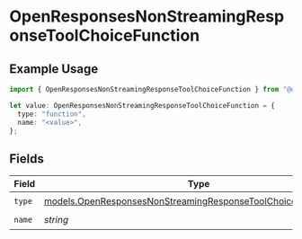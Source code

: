 # OpenResponsesNonStreamingResponseToolChoiceFunction

## Example Usage

```typescript
import { OpenResponsesNonStreamingResponseToolChoiceFunction } from "@openrouter/sdk/models";

let value: OpenResponsesNonStreamingResponseToolChoiceFunction = {
  type: "function",
  name: "<value>",
};
```

## Fields

| Field                                                                                                                                  | Type                                                                                                                                   | Required                                                                                                                               | Description                                                                                                                            |
| -------------------------------------------------------------------------------------------------------------------------------------- | -------------------------------------------------------------------------------------------------------------------------------------- | -------------------------------------------------------------------------------------------------------------------------------------- | -------------------------------------------------------------------------------------------------------------------------------------- |
| `type`                                                                                                                                 | [models.OpenResponsesNonStreamingResponseToolChoiceTypeFunction](../models/openresponsesnonstreamingresponsetoolchoicetypefunction.md) | :heavy_check_mark:                                                                                                                     | N/A                                                                                                                                    |
| `name`                                                                                                                                 | *string*                                                                                                                               | :heavy_check_mark:                                                                                                                     | N/A                                                                                                                                    |